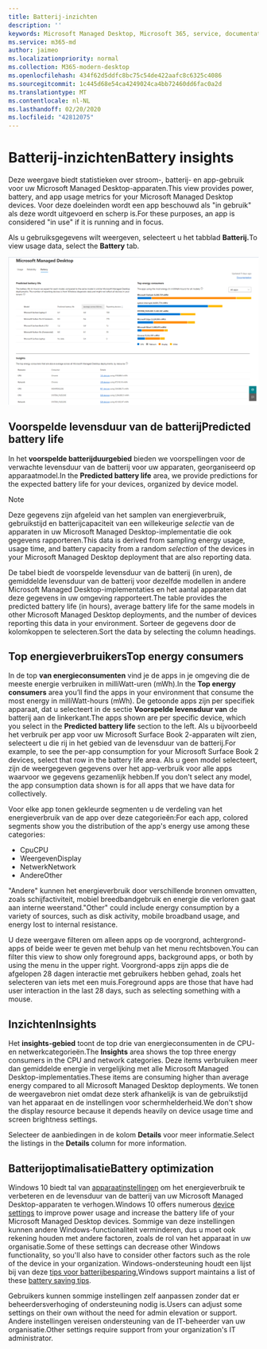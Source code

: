 ```yaml
---
title: Batterij-inzichten
description: ''
keywords: Microsoft Managed Desktop, Microsoft 365, service, documentatie
ms.service: m365-md
author: jaimeo
ms.localizationpriority: normal
ms.collection: M365-modern-desktop
ms.openlocfilehash: 434f62d5ddfc8bc75c54de422aafc8c6325c4086
ms.sourcegitcommit: 1c445d68e54ca4249024ca4bb72460dd6fac0a2d
ms.translationtype: MT
ms.contentlocale: nl-NL
ms.lasthandoff: 02/20/2020
ms.locfileid: "42812075"
---
```

# <a name="battery-insights"></a><span data-ttu-id="b1a00-103">Batterij-inzichten</span><span class="sxs-lookup"><span data-stu-id="b1a00-103">Battery insights</span></span>
<span data-ttu-id="b1a00-104">Deze weergave biedt statistieken over stroom-, batterij- en app-gebruik voor uw Microsoft Managed Desktop-apparaten.</span><span class="sxs-lookup"><span data-stu-id="b1a00-104">This view provides power, battery, and app usage metrics for your Microsoft Managed Desktop devices.</span></span> <span data-ttu-id="b1a00-105">Voor deze doeleinden wordt een app beschouwd als "in gebruik" als deze wordt uitgevoerd en scherp is.</span><span class="sxs-lookup"><span data-stu-id="b1a00-105">For these purposes, an app is considered "in use" if it is running and in focus.</span></span>

<span data-ttu-id="b1a00-106">Als u gebruiksgegevens wilt weergeven, selecteert u het tabblad **Batterij.**</span><span class="sxs-lookup"><span data-stu-id="b1a00-106">To view usage data, select the **Battery** tab.</span></span>

![Batterijvenster: voorspelde levensduur van de batterij per apparaatmodel linksboven, topenergieverbruikers (via app) rechtsboven, tabel met inzichten aan de onderkant.](../../media/insights_battery.png)

## <a name="predicted-battery-life"></a><span data-ttu-id="b1a00-109">Voorspelde levensduur van de batterij</span><span class="sxs-lookup"><span data-stu-id="b1a00-109">Predicted battery life</span></span>

<span data-ttu-id="b1a00-110">In het **voorspelde batterijduurgebied** bieden we voorspellingen voor de verwachte levensduur van de batterij voor uw apparaten, georganiseerd op apparaatmodel.</span><span class="sxs-lookup"><span data-stu-id="b1a00-110">In the **Predicted battery life** area, we provide predictions for the expected battery life for your devices, organized by device model.</span></span>

> [!NOTE]
> <span data-ttu-id="b1a00-111">Deze gegevens zijn afgeleid van het samplen van energieverbruik, gebruikstijd en batterijcapaciteit van een willekeurige <em>selectie</em> van de apparaten in uw Microsoft Managed Desktop-implementatie die ook gegevens rapporteren.</span><span class="sxs-lookup"><span data-stu-id="b1a00-111">This data is derived from sampling energy usage, usage time, and battery capacity from a random <em>selection</em> of the devices in your Microsoft Managed Desktop deployment that are also reporting data.</span></span>

<span data-ttu-id="b1a00-112">De tabel biedt de voorspelde levensduur van de batterij (in uren), de gemiddelde levensduur van de batterij voor dezelfde modellen in andere Microsoft Managed Desktop-implementaties en het aantal apparaten dat deze gegevens in uw omgeving rapporteert.</span><span class="sxs-lookup"><span data-stu-id="b1a00-112">The table provides the predicted battery life (in hours), average battery life for the same models in other Microsoft Managed Desktop deployments, and the number of devices reporting this data in your environment.</span></span> <span data-ttu-id="b1a00-113">Sorteer de gegevens door de kolomkoppen te selecteren.</span><span class="sxs-lookup"><span data-stu-id="b1a00-113">Sort the data by selecting the column headings.</span></span>



## <a name="top-energy-consumers"></a><span data-ttu-id="b1a00-114">Top energieverbruikers</span><span class="sxs-lookup"><span data-stu-id="b1a00-114">Top energy consumers</span></span>

<span data-ttu-id="b1a00-115">In de top **van energieconsumenten** vind je de apps in je omgeving die de meeste energie verbruiken in milliWatt-uren (mWh).</span><span class="sxs-lookup"><span data-stu-id="b1a00-115">In the **Top energy consumers** area you’ll find the apps in your environment that consume the most energy in milliWatt-hours (mWh).</span></span> <span data-ttu-id="b1a00-116">De getoonde apps zijn per specifiek apparaat, dat u selecteert in de sectie **Voorspelde levensduur van** de batterij aan de linkerkant.</span><span class="sxs-lookup"><span data-stu-id="b1a00-116">The apps shown are per specific device, which you select in the **Predicted battery life** section to the left.</span></span> <span data-ttu-id="b1a00-117">Als u bijvoorbeeld het verbruik per app voor uw Microsoft Surface Book 2-apparaten wilt zien, selecteert u die rij in het gebied van de levensduur van de batterij.</span><span class="sxs-lookup"><span data-stu-id="b1a00-117">For example, to see the per-app consumption for your Microsoft Surface Book 2 devices, select that row in the battery life area.</span></span> <span data-ttu-id="b1a00-118">Als u geen model selecteert, zijn de weergegeven gegevens over het app-verbruik voor alle apps waarvoor we gegevens gezamenlijk hebben.</span><span class="sxs-lookup"><span data-stu-id="b1a00-118">If you don't select any model, the app consumption data shown is for all apps that we have data for collectively.</span></span>

 <span data-ttu-id="b1a00-119">Voor elke app tonen gekleurde segmenten u de verdeling van het energieverbruik van de app over deze categorieën:</span><span class="sxs-lookup"><span data-stu-id="b1a00-119">For each app, colored segments show you the distribution of the app's energy use among these categories:</span></span>

- <span data-ttu-id="b1a00-120">Cpu</span><span class="sxs-lookup"><span data-stu-id="b1a00-120">CPU</span></span>
- <span data-ttu-id="b1a00-121">Weergeven</span><span class="sxs-lookup"><span data-stu-id="b1a00-121">Display</span></span>
- <span data-ttu-id="b1a00-122">Netwerk</span><span class="sxs-lookup"><span data-stu-id="b1a00-122">Network</span></span>
- <span data-ttu-id="b1a00-123">Andere</span><span class="sxs-lookup"><span data-stu-id="b1a00-123">Other</span></span>

<span data-ttu-id="b1a00-124">"Andere" kunnen het energieverbruik door verschillende bronnen omvatten, zoals schijfactiviteit, mobiel breedbandgebruik en energie die verloren gaat aan interne weerstand.</span><span class="sxs-lookup"><span data-stu-id="b1a00-124">"Other" could include energy consumption by a variety of sources, such as disk activity, mobile broadband usage, and energy lost to internal resistance.</span></span> 

<span data-ttu-id="b1a00-125">U deze weergave filteren om alleen apps op de voorgrond, achtergrond-apps of beide weer te geven met behulp van het menu rechtsboven.</span><span class="sxs-lookup"><span data-stu-id="b1a00-125">You can filter this view to show only foreground apps, background apps, or both by using the menu in the upper right.</span></span> <span data-ttu-id="b1a00-126">Voorgrond-apps zijn apps die de afgelopen 28 dagen interactie met gebruikers hebben gehad, zoals het selecteren van iets met een muis.</span><span class="sxs-lookup"><span data-stu-id="b1a00-126">Foreground apps are those that have had user interaction in the last 28 days, such as selecting something with a mouse.</span></span>

## <a name="insights"></a><span data-ttu-id="b1a00-127">Inzichten</span><span class="sxs-lookup"><span data-stu-id="b1a00-127">Insights</span></span>

<span data-ttu-id="b1a00-128">Het **insights-gebied** toont de top drie van energieconsumenten in de CPU- en netwerkcategorieën.</span><span class="sxs-lookup"><span data-stu-id="b1a00-128">The **Insights** area shows the top three energy consumers in the CPU and network categories.</span></span> <span data-ttu-id="b1a00-129">Deze items verbruiken meer dan gemiddelde energie in vergelijking met alle Microsoft Managed Desktop-implementaties.</span><span class="sxs-lookup"><span data-stu-id="b1a00-129">These items are consuming higher than average energy compared to all Microsoft Managed Desktop deployments.</span></span> <span data-ttu-id="b1a00-130">We tonen de weergavebron niet omdat deze sterk afhankelijk is van de gebruikstijd van het apparaat en de instellingen voor schermhelderheid.</span><span class="sxs-lookup"><span data-stu-id="b1a00-130">We don't show the display resource because it depends heavily on device usage time and screen brightness settings.</span></span> 

<span data-ttu-id="b1a00-131">Selecteer de aanbiedingen in de kolom **Details** voor meer informatie.</span><span class="sxs-lookup"><span data-stu-id="b1a00-131">Select the listings in the **Details** column for more information.</span></span>

## <a name="battery-optimization"></a><span data-ttu-id="b1a00-132">Batterijoptimalisatie</span><span class="sxs-lookup"><span data-stu-id="b1a00-132">Battery optimization</span></span>

<span data-ttu-id="b1a00-133">Windows 10 biedt tal van [apparaatinstellingen](https://support.microsoft.com/help/20443/windows-10-battery-saving-tips) om het energieverbruik te verbeteren en de levensduur van de batterij van uw Microsoft Managed Desktop-apparaten te verhogen.</span><span class="sxs-lookup"><span data-stu-id="b1a00-133">Windows 10 offers numerous [device settings](https://support.microsoft.com/help/20443/windows-10-battery-saving-tips) to improve power usage and increase the battery life of your Microsoft Managed Desktop devices.</span></span> <span data-ttu-id="b1a00-134">Sommige van deze instellingen kunnen andere Windows-functionaliteit verminderen, dus u moet ook rekening houden met andere factoren, zoals de rol van het apparaat in uw organisatie.</span><span class="sxs-lookup"><span data-stu-id="b1a00-134">Some of these settings can decrease other Windows functionality, so you'll also have to consider other factors such as the role of the device in your organization.</span></span> <span data-ttu-id="b1a00-135">Windows-ondersteuning houdt een lijst bij van deze [tips voor batterijbesparing.](https://support.microsoft.com/help/20443/windows-10-battery-saving-tips)</span><span class="sxs-lookup"><span data-stu-id="b1a00-135">Windows support maintains a list of these [battery saving tips](https://support.microsoft.com/help/20443/windows-10-battery-saving-tips).</span></span>

<span data-ttu-id="b1a00-136">Gebruikers kunnen sommige instellingen zelf aanpassen zonder dat er beheerdersverhoging of ondersteuning nodig is.</span><span class="sxs-lookup"><span data-stu-id="b1a00-136">Users can adjust some settings on their own without the need for admin elevation or support.</span></span> <span data-ttu-id="b1a00-137">Andere instellingen vereisen ondersteuning van de IT-beheerder van uw organisatie.</span><span class="sxs-lookup"><span data-stu-id="b1a00-137">Other settings require support from your organization's IT administrator.</span></span>
